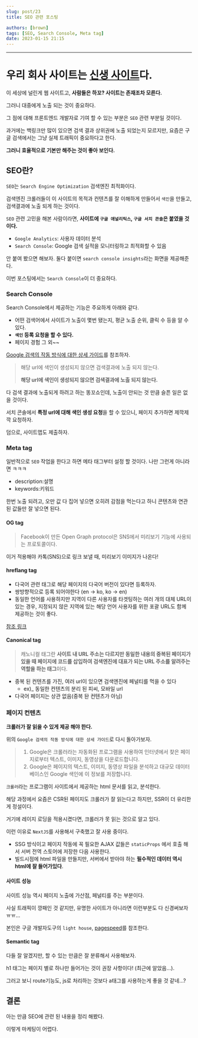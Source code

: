 ```yaml
---
slug: post/23
title: SEO 관련 포스팅

authors: [brown]
tags: [SEO, Search Console, Meta tag]
date: 2023-01-15 21:15
---
```


---

# 우리 회사 사이트는 [신생 사이트](https://flynt.finance/)다.

이 세상에 널린게 웹 사이트고, **사람들은 하꼬? 사이트는 존재조차 모른다.**

그러니 대중에게 노출 되는 것이 중요하다.

그 점에 대해 프론트엔드 개발자로 기여 할 수 있는 부분은 `SEO` 관련 부분일 것이다.

과거에는 백링크만 많이 있으면 검색 결과 상위권에 노출 되었는지 모르지만, 요즘은 구글 검색에서는 그냥 실제 트래픽이 중요하다고 한다.

**그러니 효율적으로 기본만 해주는 것이 좋아 보인다.**

## SEO란?

`SEO`는 `Search Engine Optimization` 검색엔진 최적화이다.

검색엔진 크롤러들이 이 사이트의 목적과 컨텐츠를 잘 이해하게 만들어서 `색인`을 만들고, 검색결과에 노출 되게 하는 것이다.

`SEO` 관련 고민을 해본 사람이라면, **사이트에 `구글 애널리틱스`, `구글 서치 콘솔`은 붙였을 것이다.**

- `Google Analytics`: 사용자 데이터 분석
- `Search Console`: Google 검색 실적을 모니터링하고 최적화할 수 있음

안 붙여 봤으면 해보자. 둘다 붙이면 `search console insights`라는 화면을 제공해준다.

이번 포스팅에서는 `Search Console`이 더 중요하다.

### Search Console

Search Console에서 제공하는 기능은 주요하게 아래와 같다.

- 어떤 검색어에서 사이트가 노출이 몇번 됐는지, 평균 노출 순위, 클릭 수 등을 알 수 있다.
- **`색인` 등록 요청을 할 수 있다.**
- 페이지 경험 그 외~~

[Google 검색의 작동 방식에 대한 상세 가이드](https://developers.google.com/search/docs/fundamentals/how-search-works?hl=ko)를 참조하자.

> 해당 url에 색인이 생성되지 않으면 검색결과에 노출 되지 않는다.
>
> **해당 url에 색인이 생성되지 않으면 검색결과에 노출 되지 않는다.**

다 검색 결과에 노출되게 하려고 하는 똥꼬쇼인데, 노출이 안되는 것 만큼 슬픈 일은 없을 것이다.

서치 콘솔에서 **특정 url에 대해 색인 생성 요청**을 할 수 있으니, 페이지 추가하면 제깍제깍 요청하자.

덤으로, 사이트맵도 제출하자.

### Meta tag

일반적으로 `SEO` 작업을 한다고 하면 메타 태그부터 설정 할 것이다. 나만 그런게 아니라면 ㅋㅋㅋ

- description:설명
- keywords:키워드

한번 노출 되려고, 오만 값 다 집어 넣으면 오히려 감점을 먹는다고 하니 콘텐츠와 연관된 값들만 잘 넣으면 된다.

#### OG tag

> Facebook이 만든 Open Graph protocol은 SNS에서 미리보기 기능에 사용되는 프로토콜이다.

이거 적용해야 카톡(SNS)으로 링크 보낼 때, 미리보기 이미지가 나온다!

#### hreflang tag

- 다국어 관련 태그로 해당 페이지의 다국어 버전이 있다면 등록하자.
- 쌍방향적으로 등록 되어야한다 (en -> ko, ko -> en)
- 동일한 언어를 사용하지만 지역이 다른 사용자를 타겟팅하는 여러 개의 대체 URL이 있는 경우, 지정되지 않은 지역에 있는 해당 언어 사용자를 위한 포괄 URL도 함께 제공하는 것이 좋다.

[참조 링크](https://developers.google.com/search/docs/specialty/international/localized-versions?hl=ko)

#### Canonical tag

> 캐노니컬 태그란 **사이트 내 URL 주소는 다르지만 동일한 내용의 중복된 페이지가 있을 때 페이지에 코드를 삽입하여 검색엔진에 대표가 되는 URL 주소를 알려주는 역할을 하는 태그**이다.

- 중복 된 컨텐츠를 가진, 여러 url이 있으면 검색엔진에 페널티를 먹을 수 있다
  - ex)\_ 동일한 컨텐츠의 분리 된 피씨, 모바일 url
- 다국어 페이지는 상관 없음(중복 돤 컨텐츠가 아님)

### 페이지 컨텐츠

**크롤러가 잘 읽을 수 있게 제공 해야 한다.**

위의 `Google 검색의 작동 방식에 대한 상세 가이드`로 다시 돌아가보자.

> 1. Google은 크롤러라는 자동화된 프로그램을 사용하여 인터넷에서 찾은 페이지로부터 텍스트, 이미지, 동영상을 다운로드합니다.
> 2. Google은 페이지의 텍스트, 이미지, 동영상 파일을 분석하고 대규모 데이터베이스인 Google 색인에 이 정보를 저장합니다.

`크롤러`라는 프로그램이 사이트에서 제공하는 html 문서를 읽고, 분석한다.

해당 과정에서 요즘은 CSR된 페이지도 크롤러가 잘 읽는다고 하지만, SSR이 더 유리한게 정설이다.

거기에 레이지 로딩을 적용시켰다면, 크롤러가 못 읽는 것으로 알고 있다.

이런 이유로 `NextJS`를 사용해서 구축했고 잘 사용 중이다.

- SSG 방식이고 페이지 작동에 꼭 필요한 AJAX 값들은 `staticProps` 에서 호출 해서 서버 전역 스토어에 저장한 다음 사용한다.
- 빌드시점에 html 파일을 만들지만, 서버에서 받아야 하는 **필수적인 데이터 역시 html에 잘 들어가있다**.

#### 사이트 성능

사이트 성능 역시 페이지 노출에 가산점, 페널티를 주는 부분이다.

사실 트래픽이 깡패인 것 같지만, 유명한 사이트가 아니라면 이런부분도 다 신경써보자 ㅠㅠ...

본인은 구글 개발자도구의 `light house`, [pagespeed](https://pagespeed.web.dev/)를 참조한다.

#### Semantic tag

다들 잘 알겠지만, 할 수 있는 만큼은 잘 분류해서 사용해보자.

h1 태그는 페이지 별로 하나만 들어가는 것이 권장 사항이다! (최근에 알았음...).

그러고 보니 route기능도, js로 처리하는 것보다 a태그를 사용하는게 좋을 것 같네...?

## 결론

아는 만큼 SEO에 관련 된 내용을 정리 해봤다.

이렇게 마케팅이 어렵다.
